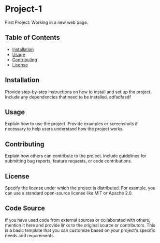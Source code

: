 # Project-1
First Project: Working in a new web page.
## Table of Contents

- [Installation](#installation)
- [Usage](#usage)
- [Contributing](#contributing)
- [License](#license)

## Installation

Provide step-by-step instructions on how to install and set up the project. Include any dependencies that need to be installed.
adfadfasdf
## Usage

Explain how to use the project. Provide examples or screenshots if necessary to help users understand how the project works.

## Contributing

Explain how others can contribute to the project. Include guidelines for submitting bug reports, feature requests, or code contributions.

## License

Specify the license under which the project is distributed. For example, you can use a standard open-source license like MIT or Apache 2.0.

## Code Source

If you have used code from external sources or collaborated with others, mention it here and provide links to the original source or contributors.
This is a basic template that you can customize based on your project's specific needs and requirements.